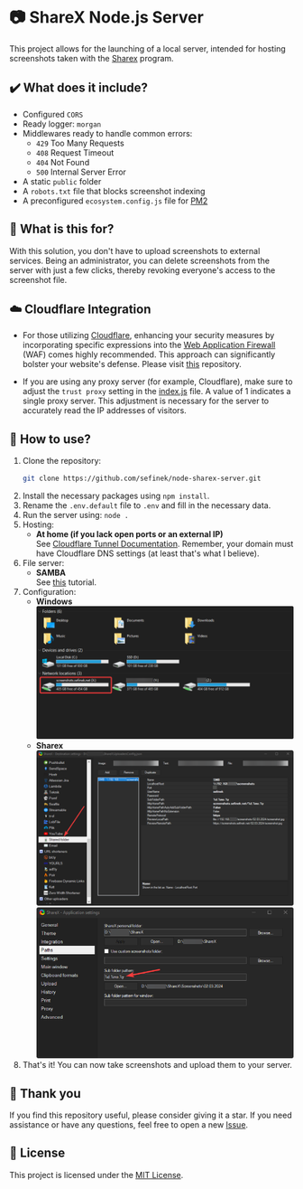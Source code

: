 # 📷 ShareX Node.js Server
This project allows for the launching of a local server, intended for hosting screenshots taken with the [Sharex](https://getsharex.com/) program.

## ✔️ What does it include?
- Configured `CORS`
- Ready logger: `morgan`
- Middlewares ready to handle common errors:
    - `429` Too Many Requests
    - `408` Request Timeout
    - `404` Not Found
    - `500` Internal Server Error
- A static `public` folder
- A `robots.txt` file that blocks screenshot indexing
- A preconfigured `ecosystem.config.js` file for [PM2](https://www.npmjs.com/package/pm2)

## 🤔 What is this for?
With this solution, you don't have to upload screenshots to external services.
Being an administrator, you can delete screenshots from the server with just a few clicks, thereby revoking everyone's access to the screenshot file.

## ☁️ Cloudflare Integration
- For those utilizing [Cloudflare](https://www.cloudflare.com), enhancing your security measures by incorporating specific expressions into the [Web Application Firewall](https://www.cloudflare.com/learning/ddos/glossary/web-application-firewall-waf) (WAF) comes highly recommended.
  This approach can significantly bolster your website's defense.
  Please visit [this](https://github.com/sefinek/cloudflare-waf-expressions) repository.

- If you are using any proxy server (for example, Cloudflare), make sure to adjust the `trust proxy` setting in the [index.js](index.js) file.
  A value of 1 indicates a single proxy server. This adjustment is necessary for the server to accurately read the IP addresses of visitors.

## 📝 How to use?
1. Clone the repository:
    ```bash
    git clone https://github.com/sefinek/node-sharex-server.git
    ```
2. Install the necessary packages using `npm install`.
3. Rename the `.env.default` file to `.env` and fill in the necessary data.
4. Run the server using: `node .`
5. Hosting:
    - **At home (if you lack open ports or an external IP)** \
      See [Cloudflare Tunnel Documentation](https://developers.cloudflare.com/cloudflare-one/connections/connect-networks/get-started/create-local-tunnel). Remember, your domain must have Cloudflare DNS settings (at least that's what I believe).
6. File server:
    - **SAMBA** \
      See [this](https://phoenixnap.com/kb/ubuntu-samba) tutorial.
7. Configuration:
    - **Windows** \
      ![windows.png](images/readme/windows.png)
    - **Sharex** \
      ![sharex-smb.png](images/readme/sharex-smb.png) \
      ![paths.png](images/readme/paths.png)
8. That's it! You can now take screenshots and upload them to your server.

## 💙 Thank you
If you find this repository useful, please consider giving it a star. If you need assistance or have any questions, feel free to open a new [Issue](https://github.com/sefinek/node-sharex-server/issues).

## 📑 License
This project is licensed under the [MIT License](LICENSE).